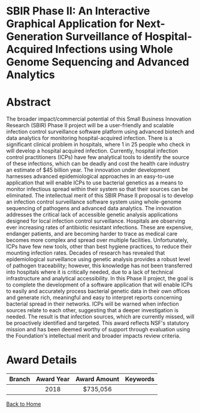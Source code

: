 
SBIR Phase II: An Interactive Graphical Application for Next-Generation Surveillance of Hospital-Acquired Infections using Whole Genome Sequencing and Advanced Analytics
=========================================================================================================================================================================

# Abstract


The broader impact/commercial potential of this Small Business Innovation Research (SBIR) Phase II project will be a user-friendly and scalable infection control surveillance software platform using advanced biotech and data analytics for monitoring hospital-acquired infection. There is a significant clinical problem in hospitals, where 1 in 25 people who check in will develop a hospital acquired infection. Currently, hospital infection control practitioners (ICPs) have few analytical tools to identify the source of these infections, which can be deadly and cost the health care industry an estimate of $45 billion year. The innovation under development harnesses advanced epidemiological approaches in an easy-to-use application that will enable ICPs to use bacterial genetics as a means to monitor infectious spread within their system so that their sources can be eliminated. The intellectual merit of this SBIR Phase II proposal is to develop an infection control surveillance software system using whole-genome sequencing of pathogens and advanced data analytics. The innovation addresses the critical lack of accessible genetic analysis applications designed for local infection control surveillance. Hospitals are observing ever increasing rates of antibiotic resistant infections. These are expensive, endanger patients, and are becoming harder to trace as medical care becomes more complex and spread over multiple facilities. Unfortunately, ICPs have few new tools, other than best hygiene practices, to reduce their mounting infection rates. Decades of research has revealed that epidemiological surveillance using genetic analysis provides a robust level of pathogen traceability; however, this knowledge has not been transferred into hospitals where it is critically needed, due to a lack of technical infrastructure and analytical accessibility. In this Phase II project, the goal is to complete the development of a software application that will enable ICPs to easily and accurately process bacterial genetic data in their own offices and generate rich, meaningful and easy to interpret reports concerning bacterial spread in their networks. ICPs will be warned when infection sources relate to each other, suggesting that a deeper investigation is needed. The result is that infection sources, which are currently missed, will be proactively identified and targeted. This award reflects NSF's statutory mission and has been deemed worthy of support through evaluation using the Foundation's intellectual merit and broader impacts review criteria.  

# Award Details

|Branch|Award Year|Award Amount|Keywords|
| :---: | :---: | :---: | :---: |
||2018|$735,056||
  
  


[Back to Home](https://github.com/chrischow/dod_sbir_awards/Reports/JT/#415)